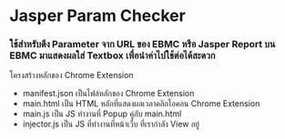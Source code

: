
# Jasper Param Checker

### ใช้สำหรับดึง Parameter จาก URL ของ EBMC หรือ Jasper Report บน EBMC มาแสดงผลใส่ Textbox เพื่อนำค่าไปใช้ต่อได้สะดวก

โครงสร้างหลักของ Chrome Extension

- manifest.json เป็นไฟล์หลักของ Chrome Extension
- main.html เป็น HTML หลักที่แสดงผลเวลาคลิกไอคอน Chrome Extension
- main.js เป็น JS ทำงานที่ Popup คู่กับ main.html
- injector.js เป็น JS ที่ทำงานที่หน้าเว็บ ที่เรากำลัง View อยู่

